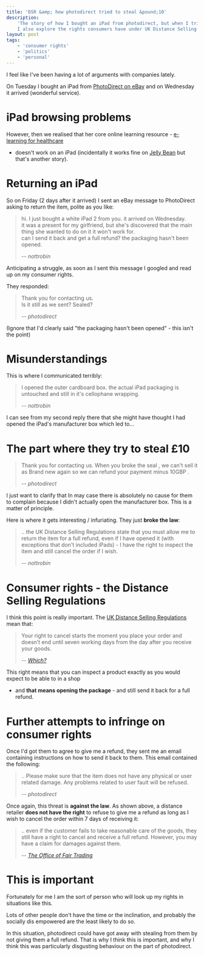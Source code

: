 ```yaml
---
title: 'DSR &amp; how photodirect tried to steal &pound;10'
description:
    'The story of how I bought an iPad from photodirect, but when I tried to send it back, they attempted to cheat me of my consumer rights.
    I also explore the rights consumers have under UK Distance Selling Regulations.'
layout: post
tags:
    - 'consumer rights'
    - 'politics'
    - 'personal'
---
```


I feel like I've been having a lot of arguments with companies lately.

On Tuesday I bought an iPad from [PhotoDirect on eBay](http://www.ebay.co.uk/sch/i.html?_nkw=photodirect) and on Wednesday it arrived (wonderful service).

iPad browsing problems
===

However, then we realised that her core online learning resource - [e-learning for healthcare](http://e-lfh.org.uk)
- doesn't work on an iPad (incidentally it works fine on [Jelly Bean](http://www.android.com/about/jelly-bean/) but that's another story).

Returning an iPad
===

So on Friday (2 days after it arrived) I sent an eBay message to PhotoDirect asking to return the item, polite as you like:

> hi. I just bought a white iPad 2 from you. it arrived on Wednesday.  
> it was a present for my girlfriend, but she's discovered that the main thing she wanted to do on it it won't work for.  
> can I send it back and get a full refund? the packaging hasn't been opened.
> 
> -- <cite>nottrobin</cite>

Anticipating a struggle, as soon as I sent this message I googled and read up on my consumer rights.

They responded:

> Thank you for contacting us.  
> Is it still as we sent? Sealed?
> 
> -- <cite>photodirect</cite>

(Ignore that I'd clearly said "the packaging hasn't been opened" - this isn't the point)

Misunderstandings
===

This is where I communicated terribly:

> I opened the outer cardboard box. the actual iPad packaging is untouched and still in it's cellophane wrapping.
> 
> -- <cite>nottrobin</cite>

I can see from my second reply there that she might have thought I had opened the iPad's manufacturer box
which led to...

The part where they try to steal £10
===

> Thank you for contacting us.
> When you broke the seal , we can't sell it as Brand new again so we can refund your payment minus 10GBP .
> 
> -- <cite>photodirect</cite>

I just want to clarify that In may case there is absolutely no cause for them
to complain because I didn't actually open the manufacturer box. This is a matter of principle.

Here is where it gets interesting / infuriating. They just **broke the law**:

> .. the UK Distance Selling Regulations state that you must allow me to return the item for a full refund, even if I have opened it (with exceptions that don't included iPads) - I have the right to inspect the item and still cancel the order if I wish.
> 
> -- <cite>nottrobin</cite>

Consumer rights - the Distance Selling Regulations
===

I think this point is really important. The [UK Distance Selling Regulations](http://www.legislation.gov.uk/uksi/2000/2334/contents/made) mean that:

> Your right to cancel starts the moment you place your order and doesn’t end until seven working days from the day after you receive your goods.
> 
> -- <cite>[Which?](http://www.which.co.uk/consumer-rights/regulation/distance-selling-regulations/#link-2)</cite>

This right means that you can inspect a product exactly as you would expect to be able to in a shop
- and **that means opening the package** - and still send it back for a full refund.

Further attempts to infringe on consumer rights
===

Once I'd got them to agree to give me a refund, they sent me an email containing instructions on how to send it back to them.
This email contained the following:

> .. Please make sure that the item does not have any physical or user related damage.
> Any problems related to user fault will be refused.
> 
> -- <cite>photodirect</cite>

Once again, this threat is **against the law**. As shown above,
a distance retailer **does not have the right** to refuse to give me a
refund as long as I wish to cancel the order within 7 days of receiving it:

> .. even if the customer fails to take reasonable care of the goods, they still have a right to cancel and receive a full refund.
> However, you may have a claim for damages against them.
> 
> -- <cite>[The Office of Fair Trading](http://www.oft.gov.uk/business-advice/treating-customers-fairly/dshome/inpractice/?id=808330)</cite>

This is important
===

Fortunately for me I am the sort of person who will look up my rights in situations like this.

Lots of other people don't have the time or the inclination,
and probably the socially dis empowered are the least likely to do so.

In this situation, photodirect could have got away with stealing from them by not giving them a full refund.
That is why I think this is important, and why I think this was particularly disgusting behaviour on the part of photodirect.
